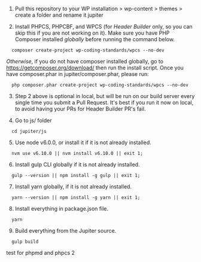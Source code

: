 1. Pull this repository to your WP installation > wp-content > themes > create a folder and rename it jupiter

2. Install PHPCS, PHPCBF, and WPCS (for *Header Builder* only, so you can skip this if you are not working on it). Make sure you have PHP Composer installed *globally* before running the command below.

```
  composer create-project wp-coding-standards/wpcs --no-dev
```

*Otherwise*, if you do not have composer installed globally, go to https://getcomposer.org/download/ then run the install script. Once you have composer.phar in jupiter/composer.phar, please run:

```
  php composer.phar create-project wp-coding-standards/wpcs --no-dev
```

3. Step 2 above is optional in local, but will be run on our build server every single time you submit a Pull Request. It's best if you run it now on local, to avoid having your PRs for Header Builder PR's fail.

4. Go to js/ folder

```
  cd jupiter/js
```

5. Use node v6.0.0, or install it if it is not already installed.

```
  nvm use v6.10.0 || nvm install v6.10.0 || exit 1;
```

6. Install gulp CLI globally if it is not already installed.

```
  gulp --version || npm install -g gulp || exit 1;
```

7. Install yarn globally, if it is not already installed.

```
  yarn --version || npm install -g yarn || exit 1;
```

8. Install everything in package.json file.

```
  yarn
```

9. Build everything from the Jupiter source.

```
  gulp build
```

test for phpmd and phpcs 2
